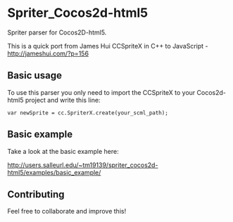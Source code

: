 Spriter_Cocos2d-html5
=====================

Spriter parser for Cocos2D-html5.

This is a quick port from James Hui CCSpriteX in C++ to JavaScript - http://jameshui.com/?p=156

Basic usage
------------------

To use this parser you only need to import the CCSpriteX to your Cocos2d-html5 project and write this line:

    var newSprite = cc.SpriterX.create(your_scml_path);

Basic example
--------------------

Take a look at the basic example here: 

http://users.salleurl.edu/~tm19139/spriter_cocos2d-html5/examples/basic_example/
    
Contributing
------------------
    
Feel free to collaborate and improve this!
